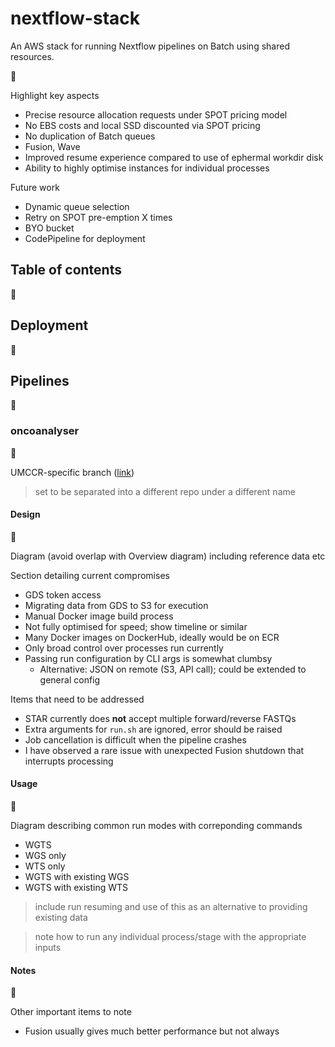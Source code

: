 # nextflow-stack

An AWS stack for running Nextflow pipelines on Batch using shared resources.

🚧

Highlight key aspects

* Precise resource allocation requests under SPOT pricing model
* No EBS costs and local SSD discounted via SPOT pricing
* No duplication of Batch queues
* Fusion, Wave
* Improved resume experience compared to use of ephermal workdir disk
* Ability to highly optimise instances for individual processes

Future work

* Dynamic queue selection
* Retry on SPOT pre-emption X times
* BYO bucket
* CodePipeline for deployment

## Table of contents

🚧

## Deployment

🚧

## Pipelines

🚧

### oncoanalyser

🚧

UMCCR-specific branch ([link](https://github.com/scwatts/oncoanalyser/tree/umccr))

> set to be separated into a different repo under a different name

#### Design

🚧

Diagram (avoid overlap with Overview diagram) including reference data etc

Section detailing current compromises

* GDS token access
* Migrating data from GDS to S3 for execution
* Manual Docker image build process
* Not fully optimised for speed; show timeline or similar
* Many Docker images on DockerHub, ideally would be on ECR
* Only broad control over processes run currently
* Passing run configuration by CLI args is somewhat clumbsy
  * Alternative: JSON on remote (S3, API call); could be extended to general config

Items that need to be addressed

* STAR currently does **not** accept multiple forward/reverse FASTQs
* Extra arguments for `run.sh` are ignored, error should be raised
* Job cancellation is difficult when the pipeline crashes
* I have observed a rare issue with unexpected Fusion shutdown that interrupts processing

#### Usage

🚧

Diagram describing common run modes with correponding commands

* WGTS
* WGS only
* WTS only
* WGTS with existing WGS
* WGTS with existing WTS

> include run resuming and use of this as an alternative to providing existing data

> note how to run any individual process/stage with the appropriate inputs

#### Notes

🚧

Other important items to note

* Fusion usually gives much better performance but not always

